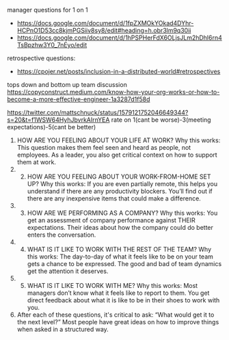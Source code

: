 
manager questions for 1 on 1
- https://docs.google.com/document/d/1fpZXMOkYOkad4DYhr-HCPnO1D53cc8kjmPGSiiv8sy8/edit#heading=h.obr3lm9q30ii
- https://docs.google.com/document/d/1hPSPHerFdX6OLjsJLm2hDhl6rn4TsBpzhw3Y0_7nEyo/edit


retrospective questions:
- https://cpojer.net/posts/inclusion-in-a-distributed-world#retrospectives

tops down and bottom up team discussion https://copyconstruct.medium.com/know-how-your-org-works-or-how-to-become-a-more-effective-engineer-1a3287d1f58d


https://twitter.com/mattschnuck/status/1579121752046649344?s=20&t=f1WSW64HyhJbvrkAIrnYEA
rate on 1(cant be worse)-3(meeting expectations)-5(cant be better)
1. HOW ARE YOU FEELING ABOUT YOUR LIFE AT WORK? Why this works: This question makes them feel seen and heard as people, not employees. As a leader, you also get critical context on how to support them at work.
2. 2. HOW ARE YOU FEELING ABOUT YOUR WORK-FROM-HOME SET UP? Why this works: If you are even partially remote, this helps you understand if there are any productivity blockers. You’ll find out if there are any inexpensive items that could make a difference.
3. 3. HOW ARE WE PERFORMING AS A COMPANY? Why this works: You get an assessment of company performance against THEIR expectations. Their ideas about how the company could do better enters the conversation.
4. 4. WHAT IS IT LIKE TO WORK WITH THE REST OF THE TEAM? Why this works: The day-to-day of what it feels like to be on your team gets a chance to be expressed. The good and bad of team dynamics get the attention it deserves.
5. 5. WHAT IS IT LIKE TO WORK WITH ME? Why this works: Most managers don’t know what it feels like to report to them. You get direct feedback about what it is like to be in their shoes to work with you.
6. After each of these questions, it's critical to ask: “What would get it to the next level?” Most people have great ideas on how to improve things when asked in a structured way.
